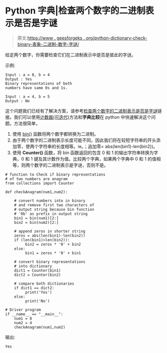 # Python 字典|检查两个数字的二进制表示是否是字谜

> 原文:[https://www . geesforgeks . org/python-dictionary-check-binary-表象-二进制-数字-字谜/](https://www.geeksforgeeks.org/python-dictionary-check-binary-representations-two-numbers-anagram/)

给定两个数字，你需要检查它们在二进制表示中是否是彼此的字谜。

示例:

```
Input : a = 8, b = 4 
Output : Yes
Binary representations of both
numbers have same 0s and 1s.

Input : a = 4, b = 5
Output : No

```

这个问题我们已经有了解决方案，请参考[检查两个数字的二进制表示是否是字谜](https://www.geeksforgeeks.org/check-binary-representations-two-numbers-anagram/)链接。我们可以使用[计数器(可迭代)](https://www.geeksforgeeks.org/counters-in-python-set-1/)方法和**字典比较**在 python 中快速解决这个问题。方法很简单，

1.  使用 [bin()](https://www.geeksforgeeks.org/bin-in-python/) 函数将两个数字都转换为二进制。
2.  由于两个数字的二进制表示长度可能不同，因此我们将在较短字符串的开头添加零，使两个字符串的长度相等。ie。；追加零= abs(len(bin1)-len(bin2))。
3.  使用 **Counter()** 函数，将 bin 函数返回的包含 0 和 1 的输出字符串转换为字典，0 和 1 键及其计数作为值。比较两个字典，如果两个字典中 0 和 1 的值相等，则两个数字的二进制表示是字谜，否则不是。

```
# function to Check if binary representations
# of two numbers are anagram
from collections import Counter

def checkAnagram(num1,num2):

    # convert numbers into in binary
    # and remove first two characters of 
    # output string because bin function 
    # '0b' as prefix in output string
    bin1 = bin(num1)[2:]
    bin2 = bin(num2)[2:]

    # append zeros in shorter string
    zeros = abs(len(bin1)-len(bin2))
    if (len(bin1)>len(bin2)):
         bin2 = zeros * '0' + bin2
    else:
         bin1 = zeros * '0' + bin1

    # convert binary representations 
    # into dictionary
    dict1 = Counter(bin1)
    dict2 = Counter(bin2)

    # compare both dictionaries
    if dict1 == dict2:
         print('Yes')
    else:
         print('No')

# Driver program
if __name__ == "__main__":
    num1 = 8
    num2 = 4
    checkAnagram(num1,num2)

```

输出:

```
Yes

```
